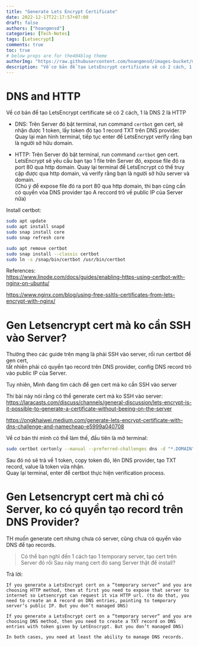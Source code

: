 ```yaml
---
title: "Generate Lets Encrypt Certificate"
date: 2022-12-17T22:17:57+07:00
draft: false
authors: ["hoangmnsd"]
categories: [Tech-Notes]
tags: [Letsecrypt]
comments: true
toc: true
# below props are for the404blog theme
authorImg: "https://raw.githubusercontent.com/hoangmnsd/images-bucket/master/static/images/hoangmsnd-avatar001.jpg"
description: "Về cơ bản để tạo LetsEncrypt certificate sẽ có 2 cách, 1 là DNS 2 là HTTP"
---
```


# DNS and HTTP

Về cơ bản để tạo LetsEncrypt certificate sẽ có 2 cách, 1 là DNS 2 là HTTP

- DNS: Trên Server đó bật terminal, run command `certbot` gen cert, sẽ nhận được 1 token, lấy token đó tạo 1 record TXT trên DNS provider. Quay lại màn hình terminal, tiếp tục enter để LetsEncrypt verify rằng bạn là người sở hữu domain.  

- HTTP: Trên Server đó bật terminal, run command `certbot` gen cert. LetsEncrypt sẽ yêu cầu bạn tạo 1 file trên Server đó, expose file đó ra port 80 qua http domain. Quay lại terminal để LetsEncrypt có thể truy cập được qua http domain, và verify rằng bạn là người sở hữu server và domain.  
(Chú ý để expose file đó ra port 80 qua http domain, thì bạn cũng cần có quyền vòa DNS provider tạo A reccord trỏ về public IP của Server nữa)

Install certbot:  

```sh
sudo apt update
sudo apt install snapd
sudo snap install core
sudo snap refresh core

sudo apt remove certbot
sudo snap install --classic certbot
sudo ln -s /snap/bin/certbot /usr/bin/certbot
```

References:  
https://www.linode.com/docs/guides/enabling-https-using-certbot-with-nginx-on-ubuntu/  

https://www.nginx.com/blog/using-free-ssltls-certificates-from-lets-encrypt-with-nginx/  


# Gen Letsencrypt cert mà ko cần SSH vào Server?

Thường theo các guide trên mạng là phải SSH vào server, rồi run certbot để gen cert,  
tất nhiên phải có quyền tạo record trên DNS provider, config DNS record trỏ vào public IP của Server. 

Tuy nhiên, Mình đang tìm cách để gen cert mà ko cần SSH vào server

Thi bài này nói rằng có thể generate cert mà ko SSH vào server:  
https://laracasts.com/discuss/channels/general-discussion/lets-encrypt-is-it-possible-to-generate-a-certificate-without-beeing-on-the-server

https://ongkhaiwei.medium.com/generate-lets-encrypt-certificate-with-dns-challenge-and-namecheap-e5999a040708

Về cơ bản thì mình có thể làm thế, đầu tiên là mở terminal:  
```sh
sudo certbot certonly --manual --preferred-challenges dns -d "*.DOMAIN"
```

Sau đó nó sẽ trả về 1 token, copy token đó, lên DNS provider, tạo TXT record, value là token vừa nhận.  
Quay lại terminal, enter để certbot thực hiện verification process.

# Gen Letsencrypt cert mà chỉ có Server, ko có quyền tạo record trên DNS Provider?

TH muốn generate cert nhưng chưa có server, cũng chưa có quyền vào DNS để tạo records.  

> Có thể bạn nghĩ đến 1 cách tạo 1 temporary server, tạo cert trên Server đó rồi Sau này mang cert đó sang Server thật để install?

Trả lời:  
```
If you generate a LetsEncrypt cert on a “temporary server“ and you are choosing HTTP method, then at first you need to expose that server to internet so Letsencrypt can request it via HTTP url. (to do that, you need to create an A record on DNS entries, pointing to temporary server’s public IP. But you don’t managed DNS)

If you generate a LetsEncrypt cert on a “temporary server“ and you are choosing DNS method, then you need to create a TXT record on DNS entries with token given by LetEnscrypt. But you don’t managed DNS)

In both cases, you need at least the ability to manage DNS records.
```
